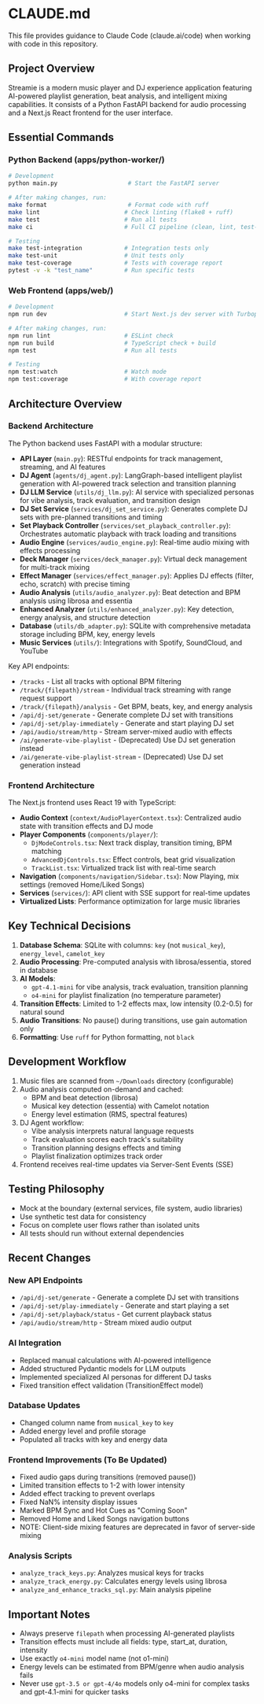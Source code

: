 # CLAUDE.md

This file provides guidance to Claude Code (claude.ai/code) when working with code in this repository.

## Project Overview

Streamie is a modern music player and DJ experience application featuring AI-powered playlist generation, beat analysis, and intelligent mixing capabilities. It consists of a Python FastAPI backend for audio processing and a Next.js React frontend for the user interface.

## Essential Commands

### Python Backend (apps/python-worker/)
```bash
# Development
python main.py                    # Start the FastAPI server

# After making changes, run:
make format                       # Format code with ruff
make lint                        # Check linting (flake8 + ruff)
make test                        # Run all tests
make ci                          # Full CI pipeline (clean, lint, test-coverage)

# Testing
make test-integration            # Integration tests only
make test-unit                   # Unit tests only
make test-coverage               # Tests with coverage report
pytest -v -k "test_name"         # Run specific tests
```

### Web Frontend (apps/web/)
```bash
# Development
npm run dev                      # Start Next.js dev server with Turbopack

# After making changes, run:
npm run lint                     # ESLint check
npm run build                    # TypeScript check + build
npm test                         # Run all tests

# Testing
npm test:watch                   # Watch mode
npm test:coverage                # With coverage report
```

## Architecture Overview

### Backend Architecture
The Python backend uses FastAPI with a modular structure:

- **API Layer** (`main.py`): RESTful endpoints for track management, streaming, and AI features
- **DJ Agent** (`agents/dj_agent.py`): LangGraph-based intelligent playlist generation with AI-powered track selection and transition planning
- **DJ LLM Service** (`utils/dj_llm.py`): AI service with specialized personas for vibe analysis, track evaluation, and transition design
- **DJ Set Service** (`services/dj_set_service.py`): Generates complete DJ sets with pre-planned transitions and timing
- **Set Playback Controller** (`services/set_playback_controller.py`): Orchestrates automatic playback with track loading and transitions
- **Audio Engine** (`services/audio_engine.py`): Real-time audio mixing with effects processing
- **Deck Manager** (`services/deck_manager.py`): Virtual deck management for multi-track mixing
- **Effect Manager** (`services/effect_manager.py`): Applies DJ effects (filter, echo, scratch) with precise timing
- **Audio Analysis** (`utils/audio_analyzer.py`): Beat detection and BPM analysis using librosa and essentia
- **Enhanced Analyzer** (`utils/enhanced_analyzer.py`): Key detection, energy analysis, and structure detection
- **Database** (`utils/db_adapter.py`): SQLite with comprehensive metadata storage including BPM, key, energy levels
- **Music Services** (`utils/`): Integrations with Spotify, SoundCloud, and YouTube

Key API endpoints:
- `/tracks` - List all tracks with optional BPM filtering
- `/track/{filepath}/stream` - Individual track streaming with range request support
- `/track/{filepath}/analysis` - Get BPM, beats, key, and energy analysis
- `/api/dj-set/generate` - Generate complete DJ set with transitions
- `/api/dj-set/play-immediately` - Generate and start playing DJ set
- `/api/audio/stream/http` - Stream server-mixed audio with effects
- `/ai/generate-vibe-playlist` - (Deprecated) Use DJ set generation instead
- `/ai/generate-vibe-playlist-stream` - (Deprecated) Use DJ set generation instead

### Frontend Architecture
The Next.js frontend uses React 19 with TypeScript:

- **Audio Context** (`context/AudioPlayerContext.tsx`): Centralized audio state with transition effects and DJ mode
- **Player Components** (`components/player/`):
  - `DjModeControls.tsx`: Next track display, transition timing, BPM matching
  - `AdvancedDjControls.tsx`: Effect controls, beat grid visualization
  - `TrackList.tsx`: Virtualized track list with real-time search
- **Navigation** (`components/navigation/Sidebar.tsx`): Now Playing, mix settings (removed Home/Liked Songs)
- **Services** (`services/`): API client with SSE support for real-time updates
- **Virtualized Lists**: Performance optimization for large music libraries

## Key Technical Decisions

1. **Database Schema**: SQLite with columns: `key` (not `musical_key`), `energy_level`, `camelot_key`
2. **Audio Processing**: Pre-computed analysis with librosa/essentia, stored in database
3. **AI Models**: 
   - `gpt-4.1-mini` for vibe analysis, track evaluation, transition planning
   - `o4-mini` for playlist finalization (no temperature parameter)
4. **Transition Effects**: Limited to 1-2 effects max, low intensity (0.2-0.5) for natural sound
5. **Audio Transitions**: No pause() during transitions, use gain automation only
6. **Formatting**: Use `ruff` for Python formatting, not `black`

## Development Workflow

1. Music files are scanned from `~/Downloads` directory (configurable)
2. Audio analysis computed on-demand and cached:
   - BPM and beat detection (librosa)
   - Musical key detection (essentia) with Camelot notation
   - Energy level estimation (RMS, spectral features)
3. DJ Agent workflow:
   - Vibe analysis interprets natural language requests
   - Track evaluation scores each track's suitability
   - Transition planning designs effects and timing
   - Playlist finalization optimizes track order
4. Frontend receives real-time updates via Server-Sent Events (SSE)

## Testing Philosophy

- Mock at the boundary (external services, file system, audio libraries)
- Use synthetic test data for consistency
- Focus on complete user flows rather than isolated units
- All tests should run without external dependencies

## Recent Changes

### New API Endpoints
- `/api/dj-set/generate` - Generate a complete DJ set with transitions
- `/api/dj-set/play-immediately` - Generate and start playing a set
- `/api/dj-set/playback/status` - Get current playback status
- `/api/audio/stream/http` - Stream mixed audio output

### AI Integration
- Replaced manual calculations with AI-powered intelligence
- Added structured Pydantic models for LLM outputs
- Implemented specialized AI personas for different DJ tasks
- Fixed transition effect validation (TransitionEffect model)

### Database Updates
- Changed column name from `musical_key` to `key`
- Added energy level and profile storage
- Populated all tracks with key and energy data

### Frontend Improvements (To Be Updated)
- Fixed audio gaps during transitions (removed pause())
- Limited transition effects to 1-2 with lower intensity
- Added effect tracking to prevent overlaps
- Fixed NaN% intensity display issues
- Marked BPM Sync and Hot Cues as "Coming Soon"
- Removed Home and Liked Songs navigation buttons
- NOTE: Client-side mixing features are deprecated in favor of server-side mixing

### Analysis Scripts
- `analyze_track_keys.py`: Analyzes musical keys for tracks
- `analyze_track_energy.py`: Calculates energy levels using librosa
- `analyze_and_enhance_tracks_sql.py`: Main analysis pipeline

## Important Notes

- Always preserve `filepath` when processing AI-generated playlists
- Transition effects must include all fields: type, start_at, duration, intensity
- Use exactly `o4-mini` model name (not o1-mini)
- Energy levels can be estimated from BPM/genre when audio analysis fails
- Never use `gpt-3.5 or gpt-4/4o` models only o4-mini for complex tasks and gpt-4.1-mini for quicker tasks